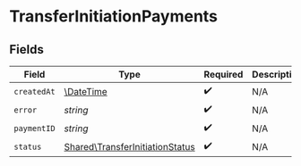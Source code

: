 # TransferInitiationPayments


## Fields

| Field                                                                              | Type                                                                               | Required                                                                           | Description                                                                        |
| ---------------------------------------------------------------------------------- | ---------------------------------------------------------------------------------- | ---------------------------------------------------------------------------------- | ---------------------------------------------------------------------------------- |
| `createdAt`                                                                        | [\DateTime](https://www.php.net/manual/en/class.datetime.php)                      | :heavy_check_mark:                                                                 | N/A                                                                                |
| `error`                                                                            | *string*                                                                           | :heavy_check_mark:                                                                 | N/A                                                                                |
| `paymentID`                                                                        | *string*                                                                           | :heavy_check_mark:                                                                 | N/A                                                                                |
| `status`                                                                           | [Shared\TransferInitiationStatus](../../Models/Shared/TransferInitiationStatus.md) | :heavy_check_mark:                                                                 | N/A                                                                                |